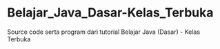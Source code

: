 # Belajar_Java_Dasar-Kelas_Terbuka
Source code serta program dari tutorial Belajar Java (Dasar) - Kelas Terbuka

